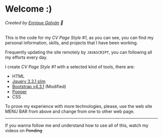 # Welcome :) 
###### Created by [Enrique Galván](https://www.facebook.com/EnriqueGalvan.Dev/) :raccoon:	

This is the code for my _CV Page Style #1_, as you can see, you can find my personal information, skills, and projects that I have been working.

Frequently updating the site remotely by `JAVASCRIPT`, you can following all my efforts every day.

I create _CV Page Style #1_ with a selected kind of tools, there are:

- HTML
- [Jquery 3.3.1 slim](https://code.jquery.com/jquery-3.3.1.slim.min.js)
- [Bootstrap v4.3.1](https://getbootstrap.com/docs/4.3/getting-started/download/) (Modified)
- [Popper](https://cdnjs.cloudflare.com/ajax/libs/popper.js/1.14.7/umd/popper.min.js)
- CSS

To prove my experience with more technologies, please, use the web site MENU BAR from above and change from one to other web page.

<hr>

If you wanna follow me and understand how to use all of this, watch my videos on ~~Pending~~	
